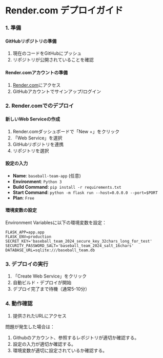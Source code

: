 # Render.com デプロイガイド

### 1. 準備

#### GitHubリポジトリの準備
1. 現在のコードをGitHubにプッシュ
2. リポジトリが公開されていることを確認

#### Render.comアカウントの準備
1. [Render.com](https://render.com)にアクセス
2. GitHubアカウントでサインアップ/ログイン

### 2. Render.comでのデプロイ

#### 新しいWeb Serviceの作成
1. Render.comダッシュボードで「New +」をクリック
2. 「Web Service」を選択
3. GitHubリポジトリを連携
4. リポジトリを選択

#### 設定の入力
- **Name**: `baseball-team-app` (任意)
- **Environment**: `Python 3`
- **Build Command**: `pip install -r requirements.txt`
- **Start Command**: `python -m flask run --host=0.0.0.0 --port=$PORT`
- **Plan**: `Free`

#### 環境変数の設定

Environment Variablesに以下の環境変数を設定：


```
FLASK_APP=app.app
FLASK_ENV=production
SECRET_KEY='baseball_team_2024_secure_key_32chars_long_for_test'
SECURITY_PASSWORD_SALT='baseball_team_2024_salt_16chars'
DATABASE_URL=sqlite:///baseball_team.db
```

### 3. デプロイの実行

1. 「Create Web Service」をクリック
2. 自動ビルド・デプロイが開始
3. デプロイ完了まで待機（通常5-10分）

### 4. 動作確認

1. 提供されたURLにアクセス



問題が発生した場合は：
1. Githubのアカウント、参照するレポジトリが適切か確認する。
2. 設定の入力が適切か確認する。
3. 環境変数が適切に設定されているか確認する。
